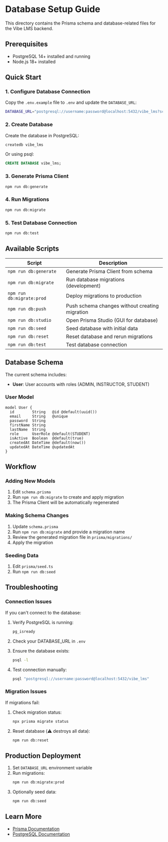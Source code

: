 # Database Setup Guide

This directory contains the Prisma schema and database-related files for the Vibe LMS backend.

## Prerequisites

- PostgreSQL 14+ installed and running
- Node.js 18+ installed

## Quick Start

### 1. Configure Database Connection

Copy the `.env.example` file to `.env` and update the `DATABASE_URL`:

```bash
DATABASE_URL="postgresql://username:password@localhost:5432/vibe_lms?schema=public"
```

### 2. Create Database

Create the database in PostgreSQL:

```bash
createdb vibe_lms
```

Or using psql:

```sql
CREATE DATABASE vibe_lms;
```

### 3. Generate Prisma Client

```bash
npm run db:generate
```

### 4. Run Migrations

```bash
npm run db:migrate
```

### 5. Test Database Connection

```bash
npm run db:test
```

## Available Scripts

| Script                    | Description                                    |
| ------------------------- | ---------------------------------------------- |
| `npm run db:generate`     | Generate Prisma Client from schema             |
| `npm run db:migrate`      | Run database migrations (development)          |
| `npm run db:migrate:prod` | Deploy migrations to production                |
| `npm run db:push`         | Push schema changes without creating migration |
| `npm run db:studio`       | Open Prisma Studio (GUI for database)          |
| `npm run db:seed`         | Seed database with initial data                |
| `npm run db:reset`        | Reset database and rerun migrations            |
| `npm run db:test`         | Test database connection                       |

## Database Schema

The current schema includes:

- **User**: User accounts with roles (ADMIN, INSTRUCTOR, STUDENT)

### User Model

```prisma
model User {
  id        String   @id @default(uuid())
  email     String   @unique
  password  String
  firstName String
  lastName  String
  role      UserRole @default(STUDENT)
  isActive  Boolean  @default(true)
  createdAt DateTime @default(now())
  updatedAt DateTime @updatedAt
}
```

## Workflow

### Adding New Models

1. Edit `schema.prisma`
2. Run `npm run db:migrate` to create and apply migration
3. The Prisma Client will be automatically regenerated

### Making Schema Changes

1. Update `schema.prisma`
2. Run `npm run db:migrate` and provide a migration name
3. Review the generated migration file in `prisma/migrations/`
4. Apply the migration

### Seeding Data

1. Edit `prisma/seed.ts`
2. Run `npm run db:seed`

## Troubleshooting

### Connection Issues

If you can't connect to the database:

1. Verify PostgreSQL is running:

   ```bash
   pg_isready
   ```

2. Check your DATABASE_URL in `.env`

3. Ensure the database exists:

   ```bash
   psql -l
   ```

4. Test connection manually:
   ```bash
   psql "postgresql://username:password@localhost:5432/vibe_lms"
   ```

### Migration Issues

If migrations fail:

1. Check migration status:

   ```bash
   npx prisma migrate status
   ```

2. Reset database (⚠️ destroys all data):
   ```bash
   npm run db:reset
   ```

## Production Deployment

1. Set `DATABASE_URL` environment variable
2. Run migrations:
   ```bash
   npm run db:migrate:prod
   ```
3. Optionally seed data:
   ```bash
   npm run db:seed
   ```

## Learn More

- [Prisma Documentation](https://www.prisma.io/docs)
- [PostgreSQL Documentation](https://www.postgresql.org/docs/)
